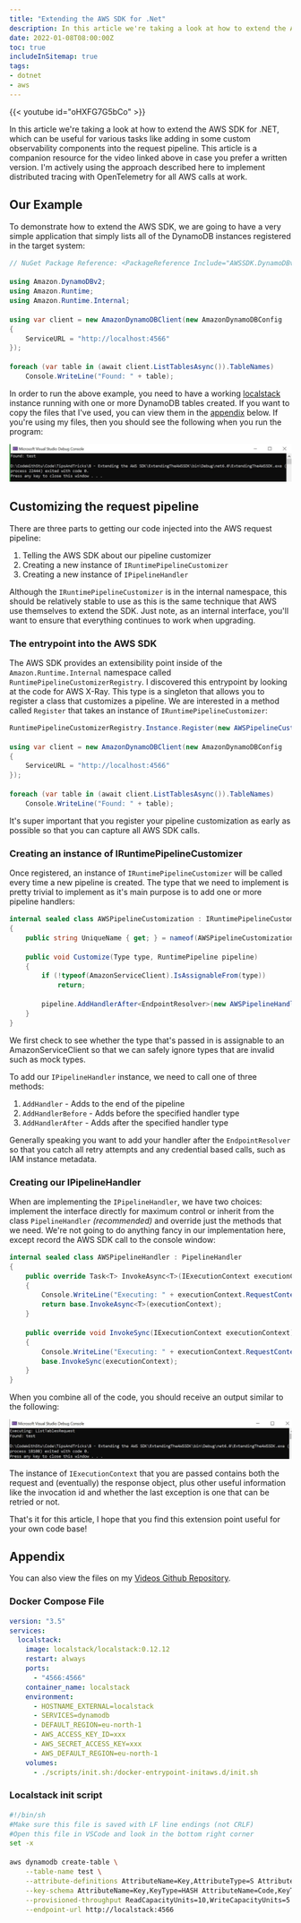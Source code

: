 ```yaml
---
title: "Extending the AWS SDK for .Net"
description: In this article we're taking a look at how to extend the AWS SDK for .NET, which can be useful for various tasks like adding in some custom observability components into the request pipeline.
date: 2022-01-08T08:00:00Z
toc: true
includeInSitemap: true
tags:
- dotnet
- aws
---
```


{{< youtube id="oHXFG7G5bCo" >}}

In this article we're taking a look at how to extend the AWS SDK for .NET, which can be useful for various tasks like adding in some custom observability components into the request pipeline. This article is a companion resource for the video linked above in case you prefer a written version. I'm actively using the approach described here to implement distributed tracing with OpenTelemetry for all AWS calls at work.

<!--more-->

## Our Example

To demonstrate how to extend the AWS SDK, we are going to have a very simple application that simply lists all of the DynamoDB instances registered in the target system:

```csharp
// NuGet Package Reference: <PackageReference Include="AWSSDK.DynamoDBv2" Version="3.7.2.4" />

using Amazon.DynamoDBv2;
using Amazon.Runtime;
using Amazon.Runtime.Internal;

using var client = new AmazonDynamoDBClient(new AmazonDynamoDBConfig
{
    ServiceURL = "http://localhost:4566"
});

foreach (var table in (await client.ListTablesAsync()).TableNames)
    Console.WriteLine("Found: " + table);

```

In order to run the above example, you need to have a working [localstack](/article/2022/09/pro-testing-with-xunit-localstack/) instance running with one or more DynamoDB tables created. If you want to copy the files that I've used, you can view them in the [appendix](#appendix) below. If you're using my files, then you should see the following when you run the program:

![Output before customization](initial-output.jpg)

## Customizing the request pipeline

There are three parts to getting our code injected into the AWS request pipeline:

1. Telling the AWS SDK about our pipeline customizer
1. Creating a new instance of `IRuntimePipelineCustomizer`
1. Creating a new instance of `IPipelineHandler`

Although the `IRuntimePipelineCustomizer` is in the internal namespace, this should be relatively stable to use as this is the same technique that AWS use themselves to extend the SDK. Just note, as an internal interface, you'll want to ensure that everything continues to work when upgrading.

### The entrypoint into the AWS SDK

The AWS SDK provides an extensibility point inside of the `Amazon.Runtime.Internal` namespace called `RuntimePipelineCustomizerRegistry`. I discovered this entrypoint by looking at the code for AWS X-Ray. This type is a singleton that allows you to register a class that customizes a pipeline. We are interested in a method called `Register` that takes an instance of `IRuntimePipelineCustomizer`:

```csharp
RuntimePipelineCustomizerRegistry.Instance.Register(new AWSPipelineCustomization());

using var client = new AmazonDynamoDBClient(new AmazonDynamoDBConfig
{
    ServiceURL = "http://localhost:4566"
});

foreach (var table in (await client.ListTablesAsync()).TableNames)
    Console.WriteLine("Found: " + table);
```

It's super important that you register your pipeline customization as early as possible so that you can capture all AWS SDK calls.

### Creating an instance of IRuntimePipelineCustomizer

Once registered, an instance of `IRuntimePipelineCustomizer` will be called every time a new pipeline is created. The type that we need to implement is pretty trivial to implement as it's main purpose is to add one or more pipeline handlers:

```csharp
internal sealed class AWSPipelineCustomization : IRuntimePipelineCustomizer
{
    public string UniqueName { get; } = nameof(AWSPipelineCustomization);

    public void Customize(Type type, RuntimePipeline pipeline)
    {
        if (!typeof(AmazonServiceClient).IsAssignableFrom(type))
            return;

        pipeline.AddHandlerAfter<EndpointResolver>(new AWSPipelineHandler());
    }
}
```

We first check to see whether the type that's passed in is assignable to an AmazonServiceClient so that we can safely ignore types that are invalid such as mock types.

To add our `IPipelineHandler` instance, we need to call one of three methods:

1. `AddHandler` - Adds to the end of the pipeline
1. `AddHandlerBefore` - Adds before the specified handler type
1. `AddHandlerAfter` - Adds after the specified handler type

Generally speaking you want to add your handler after the `EndpointResolver` so that you catch all retry attempts and any credential based calls, such as IAM instance metadata.

### Creating our IPipelineHandler

When are implementing the `IPipelineHandler`, we have two choices: implement the interface directly for maximum control or inherit from the class `PipelineHandler` _(recommended)_ and override just the methods that we need. We're not going to do anything fancy in our implementation here, except record the AWS SDK call to the console window:

```csharp
internal sealed class AWSPipelineHandler : PipelineHandler
{
    public override Task<T> InvokeAsync<T>(IExecutionContext executionContext)
    {
        Console.WriteLine("Executing: " + executionContext.RequestContext.RequestName);
        return base.InvokeAsync<T>(executionContext);
    }

    public override void InvokeSync(IExecutionContext executionContext)
    {
        Console.WriteLine("Executing: " + executionContext.RequestContext.RequestName);
        base.InvokeSync(executionContext);
    }
}
```

When you combine all of the code, you should receive an output similar to the following:

![Output after customization](final-output.jpg)

The instance of `IExecutionContext` that you are passed contains both the request and (eventually) the response object, plus other useful information like the invocation id and whether the last exception is one that can be retried or not.

That's it for this article, I hope that you find this extension point useful for your own code base!

## Appendix

You can also view the files on my [Videos Github Repository](https://github.com/Im5tu/videos/tree/main/TipsAndTricks/8%20-%20Extending%20the%20AWS%20SDK).

### Docker Compose File

```yaml
version: "3.5"
services:
  localstack:
    image: localstack/localstack:0.12.12
    restart: always
    ports:
      - "4566:4566"
    container_name: localstack
    environment:
      - HOSTNAME_EXTERNAL=localstack
      - SERVICES=dynamodb
      - DEFAULT_REGION=eu-north-1
      - AWS_ACCESS_KEY_ID=xxx
      - AWS_SECRET_ACCESS_KEY=xxx
      - AWS_DEFAULT_REGION=eu-north-1
    volumes:
      - ./scripts/init.sh:/docker-entrypoint-initaws.d/init.sh

```

### Localstack init script

```bash
#!/bin/sh
#Make sure this file is saved with LF line endings (not CRLF)
#Open this file in VSCode and look in the bottom right corner
set -x

aws dynamodb create-table \
    --table-name test \
    --attribute-definitions AttributeName=Key,AttributeType=S AttributeName=Code,AttributeType=S \
    --key-schema AttributeName=Key,KeyType=HASH AttributeName=Code,KeyType=RANGE \
    --provisioned-throughput ReadCapacityUnits=10,WriteCapacityUnits=5 \
    --endpoint-url http://localstack:4566

```
